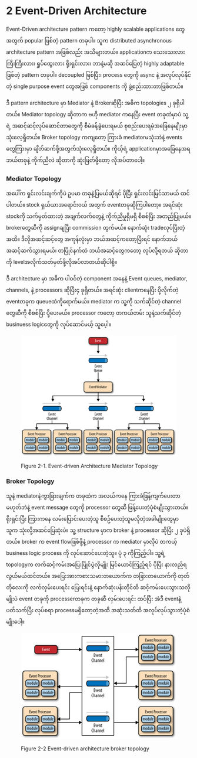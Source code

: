 # 2 Event-Driven Architecture

Event-Driven architecture pattern ကတော့ highly scalable applications တွေအတွက် popular ဖြစ်တဲ့ pattern တခုပါ။ သူက distributed asynchronous architecture pattern အဖြစ်လည်း အသိများတယ်။ applicationက သေးသေးလား ကြီးကြီးလား၊ ရှုပ်ထွေးလား ရိုးရှင်းလား၊ ဘာနဲ့မဆို အဆင်ပြေတဲ့ highly adaptable ဖြစ်တဲ့ pattern တခုပါ။  decoupled ဖြစ်ပြီး၊ process တွေကို async နဲ့ အလုပ်လုပ်နိုင်တဲ့ single purpose event တွေအဖြစ်  components ကို ဖွဲ့စည်းထားတာဖြစ်တယ်။&#x20;

ဒီ pattern architecture မှာ Mediator နဲ့ Brokerဆိုပြီး အဓိက topologies ၂ ခုရှိပါတယ်။ Mediator topology ဆိုတာက ဗဟို mediator ကနေပြီး event တခုထဲမှာပဲ သူ့ရဲ့ အဆင့်ဆင့်လုပ်ဆောင်တာတွေကို စီမံခန့်ခွဲပေးရမယ် စုစည်းပေးရမဲ့အခြေနေမျိုးမှာသုံးလေ့ရှိတယ်။ Broker topology ကကျတော့ ကြားခံ mediatorမသုံးဘဲနဲ့ events တွေကြားမှာ ချိတ်ဆက်ဖို့အတွက်သုံးလေ့ရှိတယ်။ ကိုယ့်ရဲ့ applicationမှာအခြေနေအရ ဘယ်တခုနဲ့ ကိုက်ညီလဲ ဆိုတာကို ဆုံးဖြတ်ဖို့တော့ လိုအပ်တာပေါ့။&#x20;

### Mediator Topology&#x20;

အပေါ်က ရှင်းလင်းချက်ကိုပဲ ဥပမာ တခုနဲ့ပြမယ်ဆိုရင် ပိုပြီး ရှင်းလင်းမြင်သာမယ် ထင်ပါတယ်။ stock ရှယ်ယာအရောင်း၀ယ် အတွက် eventတခုဆိုကြပါတော့။ အရင်ဆုံး stockကို သက်မှတ်ထားတဲ့ အချက်လက်တွေနဲ့ ကိုက်ညီမှုရှိမရှိ စီစစ်ပြီး အတည်ပြုမယ်။ brokerတွေဆီကို assignချပြီး commission တွက်မယ်။ နောက်ဆုံး tradeလုပ်ပြီးတဲ့အထိ။ ဒီလိုအဆင့်ဆင့်တွေ အကုန်လုံးမှာ ဘယ်အဆင့်ကတော့ပြီးရင် နောက်ဘယ်အဆင့်ဆက်သွားရမယ်၊ တပြိုင်နက်ထဲ ဘယ်အဆင့်တွေကတော့ လုပ်လို့ရတယ် ဆိုတာကို levelအလိုက်သတ်မှတ်ဖို့လိုအပ်လာတယ်ဆိုပါစို့။&#x20;

ဒီ architecture မှာ အဓိက ပါ၀င်တဲ့ component အနေနဲ့ Event queues, mediator, channels, နဲ့ processors ဆိုပြီး၄ ခုရှိတယ်။ အရင်ဆုံး clientကနေပြီး ပို့လိုက်တဲ့ eventတခုက queueထဲကိုရောက်မယ်။ mediator က သူ့ကို သက်ဆိုင်တဲ့ channel တွေဆီကို စီစစ်ပြီး ပို့ပေးမယ်။ processor ကတော့ တကယ်တမ်း သူနဲ့သက်ဆိုင်တဲ့ businuess logicတွေကို လုပ်ဆောင်မယ့် သူပေ့ါ။&#x20;

<figure><img src=".gitbook/assets/image.png" alt=""><figcaption><p>Figure 2-1. Event-driven Architecture Mediator Topology</p></figcaption></figure>

### Broker Topology

သူနဲ့ mediatorနဲ့ကွာခြားချက်က တခုထဲက အလယ်ကနေ ကြားခံဖြန့်ကျက်ပေးတာမဟုတ်ဘဲနဲ့ event message တွေကို processor တွေဆီ ဖြန့်ပေးတဲ့ပုံစံမျိုးသွားတယ်။  ရိုးရှင်းပြီး ကြားကနေ လမ်းပြောင်းပေးတဲ့သူ စီစဥ်ပေးတဲ့သူမလိုတဲ့အခါမျိုးတွေမှာ သူက သုံးလို့အဆင်ပြေဆုံးပဲ။ သူ့ structure မှာက broker နဲ့ processor ဆိုပြီး ၂ ခုပဲရှိတယ်။ broker က event flowဖြစ်ဖို့နဲ့  processor က mediator မှာလိုပဲ တကယ့် business logic process ကို လုပ်ဆောင်ပေးတဲ့သူ။ ပုံ ၃ ကိုကြည့်ပါ။ သူ့ရဲ့ topologyက လက်ဆင့်ကမ်းအပြေးပြိုင်ပွဲလိုမျိုး မြင်ယောင်ကြည့်ရင် ပိုပြီး နားလည်ရလွယ်မယ်ထင်တယ်။ အပြေးအားကစားသမားတယောက်က တခြားတယောက်ကို တုတ်တိုလေးကို လက်လှမ်းပေးရင်း ပြေးရင်းနဲ့ နောက်ဆုံးပန်းတိုင်ထိ ဆင့်ကမ်းပေးသွားသလိုမျိုးပဲ event တခုကို processerတခုက တခုဆီ လှမ်းပေးရင်း ထပ်ပြီး အဲဒီ eventနဲ့ ပတ်သက်ပြီး လုပ်စရာ processမရှိတော့တဲ့အထိ အဆုံးသတ်ထိ အလုပ်လုပ်သွားတဲ့ပုံစံမျိုးပေါ့။

<figure><img src=".gitbook/assets/image (2).png" alt=""><figcaption><p>Figure 2-2 Event-driven architecture broker topology</p></figcaption></figure>



